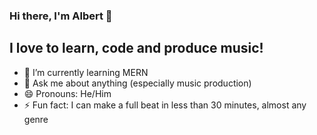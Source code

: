 ### Hi there, I'm Albert 👋

## I love to learn, code and produce music!


- 🌱 I’m currently learning MERN
- 💬 Ask me about anything (especially music production)
- 😄 Pronouns: He/Him
- ⚡ Fun fact: I can make a full beat in less than 30 minutes, almost any genre
